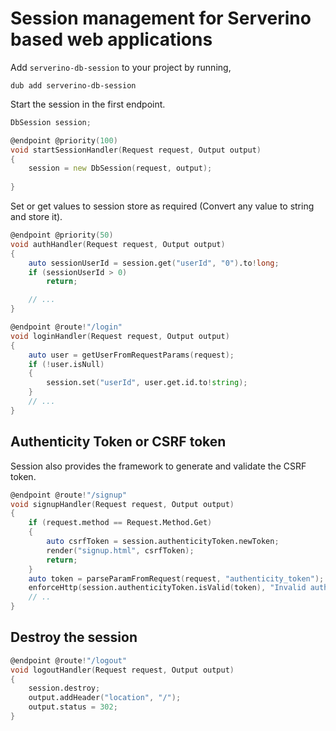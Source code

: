 # Session management for Serverino based web applications

Add `serverino-db-session` to your project by running,

```
dub add serverino-db-session
```

Start the session in the first endpoint.

```d
DbSession session;

@endpoint @priority(100)
void startSessionHandler(Request request, Output output)
{
    session = new DbSession(request, output);
    
}
```

Set or get values to session store as required (Convert any value to string and store it).

```d
@endpoint @priority(50)
void authHandler(Request request, Output output)
{
    auto sessionUserId = session.get("userId", "0").to!long;
    if (sessionUserId > 0)
        return;

    // ...
}

@endpoint @route!"/login"
void loginHandler(Request request, Output output)
{
    auto user = getUserFromRequestParams(request);
    if (!user.isNull)
    {
        session.set("userId", user.get.id.to!string);
    }
    // ...
}
```

## Authenticity Token or CSRF token

Session also provides the framework to generate and validate the CSRF token.

```d
@endpoint @route!"/signup"
void signupHandler(Request request, Output output)
{
    if (request.method == Request.Method.Get)
    {
        auto csrfToken = session.authenticityToken.newToken;
        render("signup.html", csrfToken);
        return;
    }
    auto token = parseParamFromRequest(request, "authenticity_token");
    enforceHttp(session.authenticityToken.isValid(token), "Invalid authenticity token");
    // ..
}
```

## Destroy the session

```d
@endpoint @route!"/logout"
void logoutHandler(Request request, Output output)
{
    session.destroy;
    output.addHeader("location", "/");
    output.status = 302;
}
```
